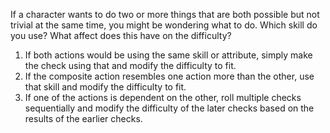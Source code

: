 If a character wants to do two or more things that are both possible but not trivial at the same time, you might be wondering what to do. Which skill do you use? What affect does this have on the difficulty?

1. If both actions would be using the same skill or attribute, simply make the check using that and modify the difficulty to fit.
2. If the composite action resembles one action more than the other, use that skill and modify the difficulty to fit.
3. If one of the actions is dependent on the other, roll multiple checks sequentially and modify the difficulty of the later checks based on the results of the earlier checks.